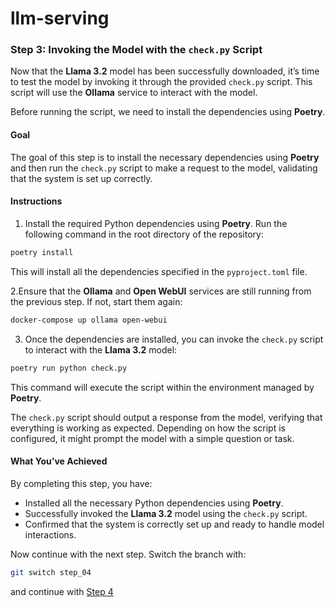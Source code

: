 # llm-serving

### Step 3: Invoking the Model with the `check.py` Script

Now that the **Llama 3.2** model has been successfully downloaded, it’s time to test the model by invoking it through the provided `check.py` script. This script will use the **Ollama** service to interact with the model.

Before running the script, we need to install the dependencies using **Poetry**.

#### Goal

The goal of this step is to install the necessary dependencies using **Poetry** and then run the `check.py` script to make a request to the model, validating that the system is set up correctly.

#### Instructions

1. Install the required Python dependencies using **Poetry**. Run the following command in the root directory of the repository:

```bash
poetry install
```

This will install all the dependencies specified in the `pyproject.toml` file.

2.Ensure that the **Ollama** and **Open WebUI** services are still running from the previous step. If not, start them again:

```bash
docker-compose up ollama open-webui
```

3. Once the dependencies are installed, you can invoke the `check.py` script to interact with the **Llama 3.2** model:

```bash
poetry run python check.py
```

This command will execute the script within the environment managed by **Poetry**.

The `check.py` script should output a response from the model, verifying that everything is working as expected. Depending on how the script is configured, it might prompt the model with a simple question or task.

#### What You’ve Achieved

By completing this step, you have:
- Installed all the necessary Python dependencies using **Poetry**.
- Successfully invoked the **Llama 3.2** model using the `check.py` script.
- Confirmed that the system is correctly set up and ready to handle model interactions.

Now continue with the next step. Switch the branch with:

```bash
git switch step_04
```

and continue with [Step 4](https://github.com/AdvancedNLP/llm-serving/tree/step_04)